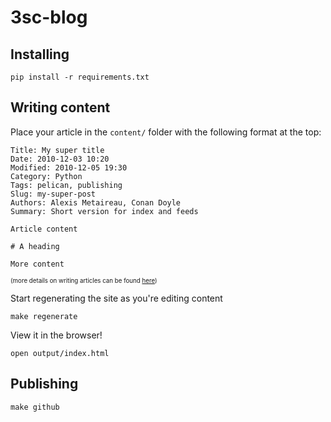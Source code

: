 3sc-blog
========

## Installing

```
pip install -r requirements.txt
```

## Writing content

Place your article in the `content/` folder with the following format at the top:

```
Title: My super title
Date: 2010-12-03 10:20
Modified: 2010-12-05 19:30
Category: Python
Tags: pelican, publishing
Slug: my-super-post
Authors: Alexis Metaireau, Conan Doyle
Summary: Short version for index and feeds

Article content

# A heading

More content
```

<sub><sup>(more details on writing articles can be found [here](http://docs.getpelican.com/en/3.6.3/content.html))</sup></sub>


Start regenerating the site as you're editing content

```
make regenerate
```

View it in the browser!

```
open output/index.html
```

## Publishing

```
make github
```
